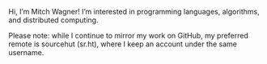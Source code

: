 Hi, I’m Mitch Wagner! I’m interested in programming languages, algorithms, and distributed computing.

Please note: while I continue to mirror my work on GitHub, my preferred remote is sourcehut (sr.ht), where I keep an account under the same username.

